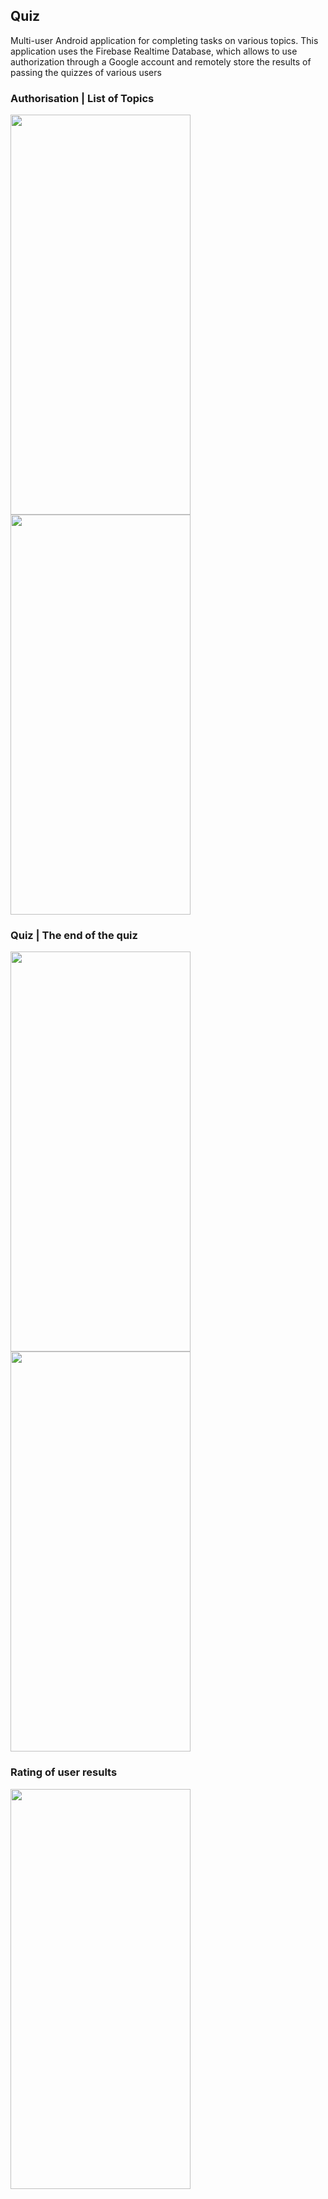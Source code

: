 ## Quiz
Multi-user Android application for completing tasks on various topics. This application uses the Firebase Realtime Database, which allows to use authorization through a Google account and remotely store the results of passing the quizzes of various users

### Authorisation | List of Topics
<p>
<img src="https://github.com/AnnSlizh/Quiz/assets/90502110/77695350-c8e6-43d9-8da6-93e232e02d2e" width="288" height="640">
<img src="https://github.com/AnnSlizh/Quiz/assets/90502110/1466b08d-9176-40c9-a8c4-c863cdaf068d" width="288" height="640">
</p>

### Quiz | The end of the quiz  
<p>
<img src="https://github.com/AnnSlizh/Quiz/assets/90502110/9db3c687-fa46-4888-aec1-d659d72664ba" width="288" height="640">
<img src="https://github.com/AnnSlizh/Quiz/assets/90502110/6d167703-9cce-4417-96b4-c3c6b209f827" width="288" height="640">
</p>


### Rating of user results
<p>
<img src="https://github.com/AnnSlizh/Quiz/assets/90502110/1cc15171-f5f9-4fe3-971e-d313862605fd" width="288" height="640">
</p>

